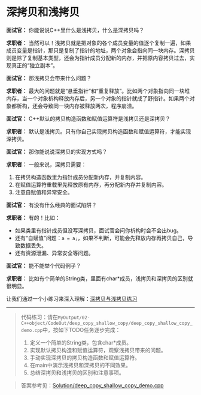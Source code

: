 # 深拷贝和浅拷贝

**面试官：** 你能说说C++里什么是浅拷贝，什么是深拷贝吗？

**求职者：** 当然可以！浅拷贝就是把对象的各个成员变量的值逐个复制一遍，如果成员变量是指针，那只是复制了指针的地址，两个对象会指向同一块内存。深拷贝则是除了复制基本类型，还会为指针成员分配新的内存，并把原内容拷贝过去，实现真正的“独立副本”。

**面试官：** 那浅拷贝会带来什么问题？

**求职者：** 最大的问题就是“悬垂指针”和“重复释放”。比如两个对象指向同一块堆内存，当一个对象析构释放内存后，另一个对象的指针就成了野指针。如果两个对象都析构，还会导致同一块内存被释放两次，程序崩溃。

**面试官：** C++默认的拷贝构造函数和赋值运算符是浅拷贝还是深拷贝？

**求职者：** 默认是浅拷贝。只有你自己实现拷贝构造函数和赋值运算符，才能实现深拷贝。

**面试官：** 那你能说说深拷贝的实现方式吗？

**求职者：** 一般来说，深拷贝需要：
1. 在拷贝构造函数里为指针成员分配新内存，并复制内容。
2. 在赋值运算符重载里先释放原有内存，再分配新内存并复制内容。
3. 注意自赋值和异常安全。

**面试官：** 有没有什么经典的面试陷阱？

**求职者：** 有的！比如：
- 如果类里有指针成员但没写深拷贝，面试官会问你析构时会不会出bug。
- 还有“自赋值”问题：`a = a;`，如果不判断，可能会先释放内存再拷贝自己，导致数据丢失。
- 还有资源泄漏、异常安全等问题。

**面试官：** 能不能举个代码例子？

**求职者：** 比如有个简单的String类，里面有char*成员，浅拷贝和深拷贝的区别就很明显。

让我们通过一个小练习来深入理解：[深拷贝与浅拷贝练习](../../MyOutput/02-C++object/CodeOut/deep_copy_shallow_copy/deep_copy_shallow_copy_demo.cpp)

---

> 代码练习：请在`MyOutput/02-C++object/CodeOut/deep_copy_shallow_copy/deep_copy_shallow_copy_demo.cpp`中，按如下TODO任务逐步完成：
> 1. 定义一个简单的String类，包含char*成员。
> 2. 实现默认拷贝构造和赋值运算符，观察浅拷贝带来的问题。
> 3. 手动实现深拷贝的拷贝构造函数和赋值运算符。
> 4. 在main中演示浅拷贝和深拷贝的不同效果。
> 5. 总结深拷贝和浅拷贝的区别和注意事项。

> 答案参考见：[Solution/deep_copy_shallow_copy_demo.cpp](../../MyOutput/02-C++object/CodeOut/deep_copy_shallow_copy/Solution/deep_copy_shallow_copy_demo.cpp)

